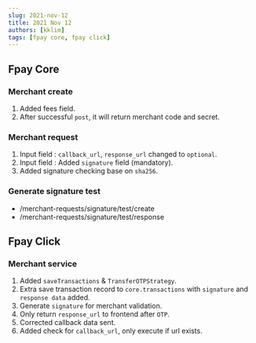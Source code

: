 ```yaml
---
slug: 2021-nov-12
title: 2021 Nov 12
authors: [kklim]
tags: [fpay core, fpay click]
---
```


## Fpay Core

### Merchant create
1. Added fees field.
2. After successful `post`, it will return merchant code and secret.

### Merchant request 
1. Input field : `callback_url`, `response_url` changed to `optional`.
2. Input field : Added `signature` field (mandatory).
3. Added signature checking base on `sha256`.

### Generate signature test
- /merchant-requests/signature/test/create
- /merchant-requests/signature/test/response


## Fpay Click

### Merchant service 
1. Added `saveTransactions` & `TransferOTPStrategy`.
2. Extra save transaction record to `core.transactions` with `signature` and `response data` added.
3. Generate `signature` for merchant validation.
4. Only return `response_url` to frontend after `OTP`.
5. Corrected callback data sent.
6. Added check for `callback_url`, only execute if url exists.
